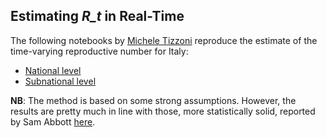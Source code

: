 ## Estimating *R_t* in Real-Time

The following notebooks by [Michele Tizzoni](https://github.com/micheletizzoni) reproduce the estimate of the time-varying reproductive number for Italy:

* [National level](https://github.com/CovItaly/reproduction-number/blob/master/Realtime%20R%20-%20Italy.ipynb)
* [Subnational level](https://github.com/CovItaly/reproduction-number/blob/master/Realtime%20R%20-%20Italian%20Regions.ipynb)

**NB**: The method is based on some strong assumptions. However, the results are pretty much in line with those, more statistically solid, reported by Sam Abbott [here](https://github.com/epiforecasts/covid).
